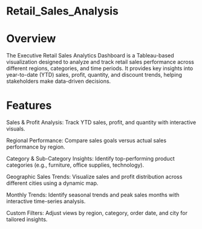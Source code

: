 # Retail_Sales_Analysis
# Overview

The Executive Retail Sales Analytics Dashboard is a Tableau-based visualization designed to analyze and track retail sales performance across different regions, categories, and time periods. It provides key insights into year-to-date (YTD) sales, profit, quantity, and discount trends, helping stakeholders make data-driven decisions.

# Features

Sales & Profit Analysis: Track YTD sales, profit, and quantity with interactive visuals.

Regional Performance: Compare sales goals versus actual sales performance by region.

Category & Sub-Category Insights: Identify top-performing product categories (e.g., furniture, office supplies, technology).

Geographic Sales Trends: Visualize sales and profit distribution across different cities using a dynamic map.

Monthly Trends: Identify seasonal trends and peak sales months with interactive time-series analysis.

Custom Filters: Adjust views by region, category, order date, and city for tailored insights.

